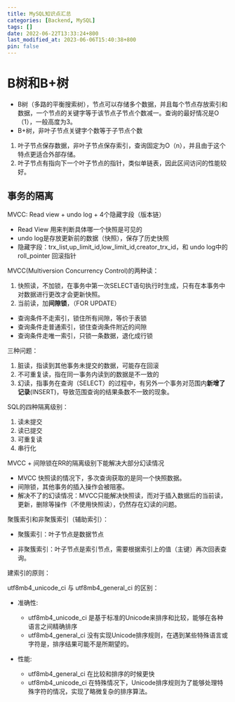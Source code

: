 ```yaml
---
title: MySQL知识点汇总
categories: [Backend, MySQL]
tags: []
date: 2022-06-22T13:33:24+800
last_modified_at: 2023-06-06T15:40:38+800
pin: false
---
```


# B树和B+树

- B树（多路的平衡搜索树），节点可以存储多个数据，并且每个节点存放索引和数据，一个节点的关键字等于该节点子节点个数减一。查询的最好情况是O（1），一般高度为3。
- B+树，非叶子节点关键字个数等于子节点个数
1. 叶子节点保存数据，非叶子节点保存索引，查询固定为O（n），并且由于这个特点更适合外部存储。
2. 叶子节点有指向下一个叶子节点的指针，类似单链表，因此区间访问的性能较好。

## 事务的隔离

MVCC: Read view + undo log + 4个隐藏字段（版本链）
- Read View 用来判断具体哪一个快照是可见的
- undo log是存放更新前的数据（快照），保存了历史快照
- 隐藏字段：trx_list,up_limit_id,low_limit_id,creator_trx_id，和 undo log中的 roll_pointer 回滚指针

MVCC(Multiversion Concurrency Control)的两种读：
1. 快照读，不加锁，在事务中第一次SELECT语句执行时生成，只有在本事务中对数据进行更改才会更新快照。
2. 当前读，加**间隙锁**，（FOR UPDATE）
- 查询条件不走索引，锁住所有间隙，等价于表锁
- 查询条件走普通索引，锁住查询条件附近的间隙
- 查询条件走唯一索引，只锁一条数据，退化成行锁

三种问题：
1. 脏读，指读到其他事务未提交的数据，可能存在回滚
2. 不可重复读，指在同一事务内读到的数据是不一致的
3. 幻读，指事务在查询（SELECT）的过程中，有另外一个事务对范围内**新增了记录**(INSERT)，导致范围查询的结果条数不一致的现象。

SQL的四种隔离级别：
1. 读未提交
2. 读已提交
3. 可重复读
4. 串行化

MVCC + 间隙锁在RR的隔离级别下能解决大部分幻读情况
- MVCC 快照读的情况下，多次查询获取的是同一个快照数据。
- 间隙锁，其他事务的插入操作会被阻塞。
- 解决不了的幻读情况：MVCC只能解决快照读，而对于插入数据后的当前读，更新，删除等操作（不使用快照读），仍然存在幻读的问题。

聚簇索引和非聚簇索引（辅助索引）：

- 聚簇索引：叶子节点是数据节点

- 非聚簇索引：叶子节点是索引节点，需要根据索引上的值（主键）再次回表查询。

建索引的原则：




utf8mb4_unicode_ci 与 utf8mb4_general_ci 的区别：

- 准确性:
  - utf8mb4_unicode_ci 是基于标准的Unicode来排序和比较，能够在各种语言之间精确排序
  - utf8mb4_general_ci 没有实现Unicode排序规则，在遇到某些特殊语言或字符是，排序结果可能不是所期望的。

- 性能:
  - utf8mb4_general_ci 在比较和排序的时候更快
  - utf8mb4_unicode_ci 在特殊情况下，Unicode排序规则为了能够处理特殊字符的情况，实现了略微复杂的排序算法。